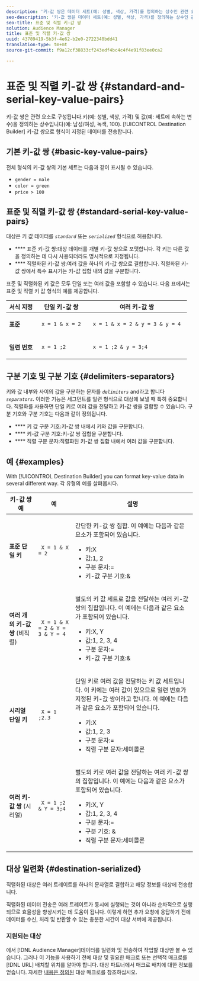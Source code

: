 ```yaml
---
description: '키-값 쌍은 데이터 세트(예: 성별, 색상, 가격)를 정의하는 상수인 관련 요소 A 키로 구성되며, 값은 세트에 속하는 변수입니다(예: 남성/여성, 녹색, 100). 대상 빌더는 키-값 쌍으로 형식이 지정된 데이터를 전송합니다.'
seo-description: '키-값 쌍은 데이터 세트(예: 성별, 색상, 가격)를 정의하는 상수인 관련 요소 A 키로 구성되며, 값은 세트에 속하는 변수입니다(예: 남성/여성, 녹색, 100). 대상 빌더는 키-값 쌍으로 형식이 지정된 데이터를 전송합니다.'
seo-title: 표준 및 직렬 키-값 쌍
solution: Audience Manager
title: 표준 및 직렬 키-값 쌍
uuid: 43789419-5b3f-4e62-b2e0-2722340bdd41
translation-type: tm+mt
source-git-commit: f9a12cf38833cf243edf4bc4c4f4e91f83ee0ca2

---
```



# 표준 및 직렬 키-값 쌍 {#standard-and-serial-key-value-pairs}

키-값 쌍은 관련 요소로 구성됩니다.키(예: 성별, 색상, 가격) 및 값(예: 세트에 속하는 변수)을 정의하는 상수입니다(예: 남성/여성, 녹색, 100). [!UICONTROL Destination Builder] 키-값 쌍으로 형식이 지정된 데이터를 전송합니다.

## 기본 키-값 쌍 {#basic-key-value-pairs}

전체 형식의 키-값 쌍의 기본 세트는 다음과 같이 표시될 수 있습니다.

* `gender = male`
* `color = green`
* `price > 100`

## 표준 및 직렬 키-값 쌍 {#standard-serial-key-value-pairs}

대상은 키 값 데이터를 *`standard`* 또는 *`serialized`* 형식으로 허용합니다.

* **** 표준 키-값 쌍:대상 데이터를 개별 키-값 쌍으로 포맷합니다. 각 키는 다른 값을 정의하는 데 다시 사용되더라도 명시적으로 지정됩니다.
* **** 직렬화된 키-값 쌍:여러 값을 하나의 키-값 쌍으로 결합합니다. 직렬화된 키-값 쌍에서 특수 표시기는 키-값 집합 내의 값을 구분합니다.

표준 및 직렬화된 키 값은 모두 단일 또는 여러 값을 포함할 수 있습니다. 다음 표에서는 표준 및 직렬 키 값 형식의 예를 제공합니다.

<table id="table_7895B1E800934117A19A96380F0CF91B"> 
 <thead> 
  <tr> 
   <th colname="col1" class="entry"> 서식 지정 </th>
   <th colname="col2" class="entry"> 단일 키-값 쌍 </th>
   <th colname="col3" class="entry"> 여러 키-값 쌍 </th>
  </tr>
 </thead>
 <tbody> 
  <tr> 
   <td colname="col1"> <p> <b>표준</b> </p> </td>
   <td colname="col2"> <p> <code> x = 1 &amp; x = 2 </code> </p> </td>
   <td colname="col3"> <p> <code> x = 1 &amp; x = 2 &amp; y = 3 &amp; y = 4 </code> </p> </td>
  </tr>
  <tr> 
   <td colname="col1"> <p> <b>일련 번호</b> </p> </td> 
   <td colname="col2"> <p> <code> x = 1 ;2 </code> </p> </td> 
   <td colname="col3"> <p> <code> x = 1 ;2 &amp; y = 3;4 </code> </p> </td>
  </tr>
 </tbody>
</table>

## 구분 기호 및 구분 기호 {#delimiters-separators}

키와 값 내부와 사이의 값을 구분하는 문자를 *`delimiters`* and라고 합니다 *`separators`*. 이러한 기능은 세그먼트를 일련 형식으로 대상에 보낼 때 특히 중요합니다. 직렬화를 사용하면 단일 키로 여러 값을 전달하고 키-값 쌍을 결합할 수 있습니다. 구분 기호와 구분 기호는 다음과 같이 정의됩니다.

* **** 키 값 구분 기호:키-값 쌍 내에서 키와 값을 구분합니다.
* **** 키-값 구분 기호:키-값 쌍 집합을 구분합니다.
* **** 직렬 구분 문자:직렬화된 키-값 쌍 집합 내에서 여러 값을 구분합니다.

## 예 {#examples}

With [!UICONTROL Destination Builder] you can format key-value data in several different way. 각 유형의 예를 살펴봅시다.

<table id="table_C2FBDC887C8C4CC88B1B2A7CF8E2795F"> 
 <thead> 
  <tr> 
   <th colname="col1" class="entry"> 키-값 쌍 예 </th> 
   <th colname="col2" class="entry"> 예 </th> 
   <th colname="col3" class="entry"> 설명 </th> 
  </tr> 
 </thead>
 <tbody> 
  <tr> 
   <td colname="col1"> <p> <b>표준 단일 키</b> </p> </td> 
   <td colname="col2"> <p> <code> X = 1 &amp; X = 2 </code> </p> </td> 
   <td colname="col3"> <p>간단한 키-값 쌍 집합. 이 예에는 다음과 같은 요소가 포함되어 있습니다. </p> 
    <ul id="ul_28C0CB005B264373926CA5D7418EE845"> 
     <li id="li_B6D300DBA9064F0BA743BA9B04339511">키:X </li> 
     <li id="li_9A1C98D5C9124FF1B4F032668576C03A">값:1, 2 </li> 
     <li id="li_1D2828328E554176846C94F6140C0CBF">구분 문자:= </li> 
     <li id="li_0C6A70A0D9534611ACC98A0FD3693587">키-값 구분 기호:&amp; </li> 
    </ul> </td> 
  </tr> 
  <tr> 
   <td colname="col1"> <p> <b>여러 개의 키-값 쌍</b> (비직렬) </p> </td> 
   <td colname="col2"> <p> <code> X = 1 &amp; X = 2 &amp; Y = 3 &amp; Y = 4 </code> </p> </td> 
   <td colname="col3"> <p>별도의 키 값 세트로 값을 전달하는 여러 키-값 쌍의 집합입니다. 이 예에는 다음과 같은 요소가 포함되어 있습니다. </p> 
    <ul id="ul_7FB22A43B435463D9F209067FF2C3619"> 
     <li id="li_7487657F6C2F48F5A4C4C9F9E8FB3B4B">키:X, Y </li> 
     <li id="li_B828CF81DAB8443FBB2EDF6538A63B3C">값:1, 2, 3, 4 </li> 
     <li id="li_EA4C95F6C93D435EB79237E38CE6F011">구분 문자:= </li> 
     <li id="li_45984AE2B581498299054BA5276D461D">키-값 구분 기호:&amp; </li> 
    </ul> </td> 
  </tr> 
  <tr> 
   <td colname="col1"> <p> <b>시리얼 단일 키</b> </p> </td> 
   <td colname="col2"> <p> <code> X = 1 ;2.3 </code> </p> </td> 
   <td colname="col3"> <p>단일 키로 여러 값을 전달하는 키 값 세트입니다. 이 키에는 여러 값이 있으므로 일련 번호가 지정된 키-값 쌍이라고 합니다. 이 예에는 다음과 같은 요소가 포함되어 있습니다. </p> 
    <ul id="ul_69C4C662B9BD4F77BB940D921B316CCF"> 
     <li id="li_718BEC527E69417C9F88D3DBD3357A28">키:X </li> 
     <li id="li_659DCBBFB4024AC2B9C4E74D2A86648D">값:1, 2, 3 </li> 
     <li id="li_9A890233C6F84085A7BD5EA4D044E3CC">구분 문자:= </li> 
     <li id="li_AFC0426EA6044F8BAFD915FCB3808FBA">직렬 구분 문자:세미콜론 </li> 
    </ul> </td> 
  </tr> 
  <tr> 
   <td colname="col1"> <p> <b>여러 키-값 쌍</b> (시리얼) </p> </td> 
   <td colname="col2"> <p> <code> X = 1 ;2 &amp; Y = 3;4 </code> </p> </td> 
   <td colname="col3"> <p>별도의 키로 여러 값을 전달하는 여러 키-값 쌍의 집합입니다. 이 예에는 다음과 같은 요소가 포함되어 있습니다. </p> 
    <ul id="ul_CB50133B2E944818B9F2A0586EF69774"> 
     <li id="li_FD3D7ECC2BF046E99B1ED0B73EFE341F">키:X, Y </li> 
     <li id="li_2BADC98C4CE74BBBBA1DC446D24615AC">값:1, 2, 3, 4 </li> 
     <li id="li_4125435175AD4A43A44B980B28F32364">구분 문자:= </li> 
     <li id="li_48CFC279B2514F4FB2935B05FC7F287A">구분 기호: &amp; </li> 
     <li id="li_576C731F2FAF47FD92F55345CD6D36A0">직렬 구분 문자:세미콜론 </li> 
    </ul> </td> 
  </tr> 
 </tbody> 
</table>

## 대상 일련화 {#destination-serialized}

직렬화된 대상은 여러 트레이트를 하나의 문자열로 결합하고 해당 정보를 대상에 전송합니다.

<!-- c_dest_serialized.xml -->

직렬화된 데이터 전송은 여러 트레이트가 동시에 실행되는 것이 아니라 순차적으로 실행되므로 효율성을 향상시키는 데 도움이 됩니다. 이렇게 하면 추가 요청에 응답하기 전에 데이터를 수신, 처리 및 반환할 수 있는 충분한 시간이 대상 서버에 제공됩니다.

### 지원되는 대상

에서 [!DNL Audience Manager]데이터를 일련화 및 전송하여 작업할 대상만 볼 수 있습니다. 그러나 이 기능을 사용하기 전에 대상 및 필요한 매크로 또는 선택적 매크로를 [!DNL URL] 배치할 위치를 알아야 합니다. 대상 파트너에서 매크로 배치에 대한 정보를 얻습니다. 자세한 [내용은 정의된](../../features/destinations/destination-macros.md#destination-macros-defined) 대상 매크로를 참조하십시오.